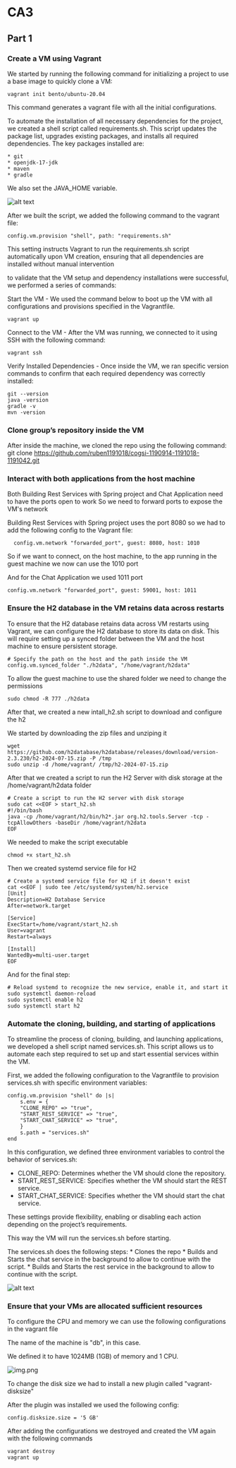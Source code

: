 # CA3

## Part 1

###  Create a VM using Vagrant

We started by running the following command for initializing a project to use a base image to quickly clone a VM:
    
    vagrant init bento/ubuntu-20.04

This command generates a vagrant file with all the initial configurations.

To automate the installation of all necessary dependencies for the project, we created a shell script called requirements.sh. This script updates the package list, upgrades existing packages, and installs all required dependencies. The key packages installed are:
  
    * git
    * openjdk-17-jdk
    * maven
    * gradle

We also set the JAVA_HOME variable.

![alt text](images/requirments.png)

After we built the script, we added the following command to the vagrant file:
    
    config.vm.provision "shell", path: "requirements.sh"

This setting instructs Vagrant to run the requirements.sh script automatically upon VM creation, ensuring that all dependencies are installed without manual intervention


to validate that the VM setup and dependency installations were successful, we performed a series of commands:

Start the VM - We used the command below to boot up the VM with all configurations and provisions specified in the Vagrantfile.
    
    vagrant up

Connect to the VM - After the VM was running, we connected to it using SSH with the following command:
    
    vagrant ssh

Verify Installed Dependencies - Once inside the VM, we ran specific version commands to confirm that each required dependency was correctly installed:   
    
    git --version
    java -version
    gradle -v
    mvn -version

### Clone group’s repository inside the VM

After inside the machine, we cloned the repo using the following command:
    git clone https://github.com/ruben1191018/cogsi-1190914-1191018-1191042.git


### Interact with both applications from the host machine

Both Building Rest Services with Spring project and Chat Application need to have the ports open to work
So we need to forward ports to expose the VM's network
 
Building Rest Services with Spring project uses the port  8080 so we had to add the following config to the Vagrant file:

      config.vm.network "forwarded_port", guest: 8080, host: 1010

So if we want to connect, on the host machine, to the app running in the guest machine we now can use the 1010 port

And for the Chat Application we used 1011 port

    config.vm.network "forwarded_port", guest: 59001, host: 1011


### Ensure the H2 database in the VM retains data across restarts


To ensure that the H2 database retains data across VM restarts using Vagrant, we can configure the H2 database to store its data on disk. This will require setting up a synced folder between the VM and the host machine to ensure persistent storage.

    # Specify the path on the host and the path inside the VM
    config.vm.synced_folder "./h2data", "/home/vagrant/h2data"

To allow the guest machine to use the shared folder we need to change the permissions
    
    sudo chmod -R 777 ./h2data

After that, we created a new intall_h2.sh script to download and configure the h2

We started by downloading the zip files and unziping it

    wget https://github.com/h2database/h2database/releases/download/version-2.3.230/h2-2024-07-15.zip -P /tmp
    sudo unzip -d /home/vagrant/ /tmp/h2-2024-07-15.zip

After that we created a script to run the H2 Server with disk storage at the /home/vagrant/h2data folder

    # Create a script to run the H2 server with disk storage
    sudo cat <<EOF > start_h2.sh
    #!/bin/bash
    java -cp /home/vagrant/h2/bin/h2*.jar org.h2.tools.Server -tcp -tcpAllowOthers -baseDir /home/vagrant/h2data
    EOF

We needed to make the script executable
    
    chmod +x start_h2.sh

Then we created systemd service file for H2

    # Create a systemd service file for H2 if it doesn't exist
    cat <<EOF | sudo tee /etc/systemd/system/h2.service
    [Unit]
    Description=H2 Database Service
    After=network.target
    
    [Service]
    ExecStart=/home/vagrant/start_h2.sh
    User=vagrant
    Restart=always
    
    [Install]
    WantedBy=multi-user.target
    EOF

And for the final step:

    # Reload systemd to recognize the new service, enable it, and start it
    sudo systemctl daemon-reload
    sudo systemctl enable h2
    sudo systemctl start h2


### Automate the cloning, building, and starting of applications

To streamline the process of cloning, building, and launching applications, we developed a shell script named services.sh. This script allows us to automate each step required to set up and start essential services within the VM.


First, we added the following configuration to the Vagrantfile to provision services.sh with specific environment variables:

    config.vm.provision "shell" do |s|
        s.env = {
        "CLONE_REPO" => "true",
        "START_REST_SERVICE" => "true",
        "START_CHAT_SERVICE" => "true",
        }
        s.path = "services.sh"
    end

In this configuration, we defined three environment variables to control the behavior of services.sh:

* CLONE_REPO: Determines whether the VM should clone the repository.
* START_REST_SERVICE: Specifies whether the VM should start the REST service.
* START_CHAT_SERVICE: Specifies whether the VM should start the chat service.

These settings provide flexibility, enabling or disabling each action depending on the project’s requirements.

This way the VM will run the services.sh before starting.

The services.sh does the following steps:
    * Clones the repo
    * Builds and Starts the chat service in the background to allow to continue with the script.
    * Builds and Starts the rest service in the background to allow to continue with the script.


![alt text](images/services.png)

### Ensure that your VMs are allocated sufficient resources
To configure the CPU and memory we can use the following configurations in the vagrant file 

The name of the machine is "db", in this case.

We defined it to have 1024MB (1GB) of memory and 1 CPU.   

![img.png](img.png)

To change the disk size we had to install a new plugin called "vagrant-disksize"

After the plugin was installed we used the following config: 

    config.disksize.size = '5 GB'

After adding the configurations we destroyed and created the VM again with the following commands
    
    vagrant destroy
    vagrant up